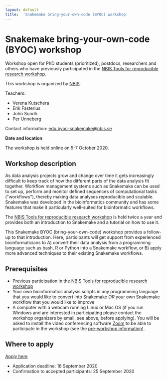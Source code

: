 ```yaml
---
layout: default
title:  'Snakemake bring-your-own-code (BYOC) workshop'
---
```


# Snakemake bring-your-own-code (BYOC) workshop

Workshop open for PhD students (prioritized), postdocs, researchers and others
who have previously participated in the [NBIS Tools for reproducible research workshop](https://nbis-reproducible-research.readthedocs.io/en/latest/).

This workshop is organized by [NBIS](https://nbis.se/).

Teachers:
* Verena Kutschera
* Erik Fasterius
* John Sundh
* Per Unneberg

Contact information: edu.byoc-snakemake@nbis.se

**Date and location**

The workshop is held online on 5-7 October 2020.

## Workshop description

As data analysis projects grow and change over time it gets increasingly
difficult to keep track of how the different parts of the data analysis fit
together. Workflow management systems such as Snakemake can be used to set up,
perform and monitor defined sequences of computational tasks ("workflows"),
thereby making data analyses reproducible and scalable. Snakemake was developed
in the bioinformatics community and has some features that make it particularly
well-suited for bioinformatic workflows.

The [NBIS Tools for reproducible research workshop](https://nbis-reproducible-research.readthedocs.io/en/latest/)
is held twice a year and provides both an introduction to Snakemake and
a tutorial on how to use it.

This Snakemake BYOC (bring-your-own-code) workshop provides a follow-up to that
introduction. Here, participants will get support from experienced
bioinformaticians to A) convert their data analysis from a programming language
such as bash, R or Python into a Snakemake workflow, or B) apply more advanced
techniques to their existing Snakemake workflows.

## Prerequisites

- Previous participation in the [NBIS Tools for reproducible research workshop](https://nbis-reproducible-research.readthedocs.io/en/latest/)
- Your own bioinformatics analysis scripts in any programming language that you
  would like to convert into Snakemake *OR* your own Snakemake workflow that you
  would like to improve
- A computer with a webcam running Linux or Mac OS (if you run Windows and are
  interested in participating please contact the workshop organizers by email, see
  above, before applying). You will be asked to install the video conferencing
  software [Zoom](https://zoom.us/) to be able to participate in the workshop
  (see the [pre-workshop information](https://nbisweden.github.io/workshop-snakemake-byoc/precourse)).

## Where to apply

[Apply here](https://forms.gle/cCr88xus9fLwYRnSA)

- Application deadline: 18 September 2020
- Confirmation to accepted participants: 25 September 2020